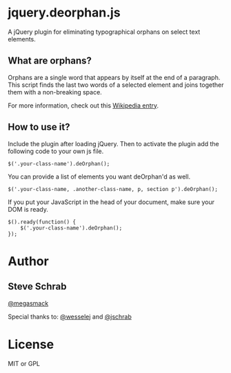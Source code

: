 jquery.deorphan.js
=============================

A jQuery plugin for eliminating typographical orphans on select text elements.

What are orphans?
-----------------

Orphans are a single word that appears by itself at the end of a paragraph. This script finds the last two words of a selected element and joins together them with a non-breaking space.

For more information, check out this [Wikipedia entry](http://en.wikipedia.org/wiki/Widows_and_orphans).

How to use it?
--------------

Include the plugin after loading jQuery. Then to activate the plugin add the following code to your own js file.

	$('.your-class-name').deOrphan();

You can provide a list of elements you want deOrphan'd as well.

	$('.your-class-name, .another-class-name, p, section p').deOrphan();

If you put your JavaScript in the head of your document, make sure your DOM is ready.

	$().ready(function() {
		$('.your-class-name').deOrphan();
	});

Author
======

Steve Schrab
------------
[@megasmack](http://twitter.com/megasmack)

Special thanks to:
[@wesselej](http://twitter.com/wesselej) and [@jschrab](http://twitter.com/jschrab)

License
=======

MIT or GPL